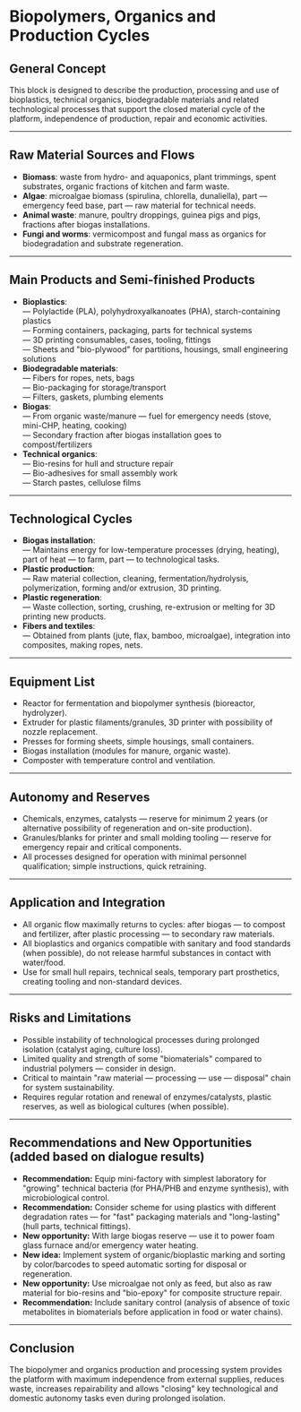 # Biopolymers, Organics and Production Cycles

## General Concept

This block is designed to describe the production, processing and use of bioplastics, technical organics, biodegradable materials and related technological processes that support the closed material cycle of the platform, independence of production, repair and economic activities.

---

## Raw Material Sources and Flows

- **Biomass**: waste from hydro- and aquaponics, plant trimmings, spent substrates, organic fractions of kitchen and farm waste.
- **Algae**: microalgae biomass (spirulina, chlorella, dunaliella), part — emergency feed base, part — raw material for technical needs.
- **Animal waste**: manure, poultry droppings, guinea pigs and pigs, fractions after biogas installations.
- **Fungi and worms**: vermicompost and fungal mass as organics for biodegradation and substrate regeneration.

---

## Main Products and Semi-finished Products

- **Bioplastics**:  
    — Polylactide (PLA), polyhydroxyalkanoates (PHA), starch-containing plastics  
    — Forming containers, packaging, parts for technical systems  
    — 3D printing consumables, cases, tooling, fittings  
    — Sheets and "bio-plywood" for partitions, housings, small engineering solutions
- **Biodegradable materials**:  
    — Fibers for ropes, nets, bags  
    — Bio-packaging for storage/transport  
    — Filters, gaskets, plumbing elements
- **Biogas**:  
    — From organic waste/manure — fuel for emergency needs (stove, mini-CHP, heating, cooking)  
    — Secondary fraction after biogas installation goes to compost/fertilizers  
- **Technical organics**:  
    — Bio-resins for hull and structure repair  
    — Bio-adhesives for small assembly work  
    — Starch pastes, cellulose films

---

## Technological Cycles

- **Biogas installation**:  
    — Maintains energy for low-temperature processes (drying, heating), part of heat — to farm, part — to technological tasks.
- **Plastic production**:  
    — Raw material collection, cleaning, fermentation/hydrolysis, polymerization, forming and/or extrusion, 3D printing.
- **Plastic regeneration**:  
    — Waste collection, sorting, crushing, re-extrusion or melting for 3D printing new products.
- **Fibers and textiles**:  
    — Obtained from plants (jute, flax, bamboo, microalgae), integration into composites, making ropes, nets.

---

## Equipment List

- Reactor for fermentation and biopolymer synthesis (bioreactor, hydrolyzer).
- Extruder for plastic filaments/granules, 3D printer with possibility of nozzle replacement.
- Presses for forming sheets, simple housings, small containers.
- Biogas installation (modules for manure, organic waste).
- Composter with temperature control and ventilation.

---

## Autonomy and Reserves

- Chemicals, enzymes, catalysts — reserve for minimum 2 years (or alternative possibility of regeneration and on-site production).
- Granules/blanks for printer and small molding tooling — reserve for emergency repair and critical components.
- All processes designed for operation with minimal personnel qualification; simple instructions, quick retraining.

---

## Application and Integration

- All organic flow maximally returns to cycles: after biogas — to compost and fertilizer, after plastic processing — to secondary raw materials.
- All bioplastics and organics compatible with sanitary and food standards (when possible), do not release harmful substances in contact with water/food.
- Use for small hull repairs, technical seals, temporary part prosthetics, creating tooling and non-standard devices.

---

## Risks and Limitations

- Possible instability of technological processes during prolonged isolation (catalyst aging, culture loss).
- Limited quality and strength of some "biomaterials" compared to industrial polymers — consider in design.
- Critical to maintain "raw material — processing — use — disposal" chain for system sustainability.
- Requires regular rotation and renewal of enzymes/catalysts, plastic reserves, as well as biological cultures (when possible).

---

## Recommendations and New Opportunities (added based on dialogue results)

- **Recommendation:** Equip mini-factory with simplest laboratory for "growing" technical bacteria (for PHA/PHB and enzyme synthesis), with microbiological control.
- **Recommendation:** Consider scheme for using plastics with different degradation rates — for "fast" packaging materials and "long-lasting" (hull parts, technical fittings).
- **New opportunity:** With large biogas reserve — use it to power foam glass furnace and/or emergency water heating.
- **New idea:** Implement system of organic/bioplastic marking and sorting by color/barcodes to speed automatic sorting for disposal or regeneration.
- **New opportunity:** Use microalgae not only as feed, but also as raw material for bio-resins and "bio-epoxy" for composite structure repair.
- **Recommendation:** Include sanitary control (analysis of absence of toxic metabolites in biomaterials before application in food or water chains).

---

## Conclusion

The biopolymer and organics production and processing system provides the platform with maximum independence from external supplies, reduces waste, increases repairability and allows "closing" key technological and domestic autonomy tasks even during prolonged isolation.
